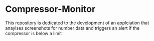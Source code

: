 # Compressor-Monitor
This repository is dedicated to the development of an applciation that anaylses screenshots for number data and triggers an alert if the compressor is below a limit
